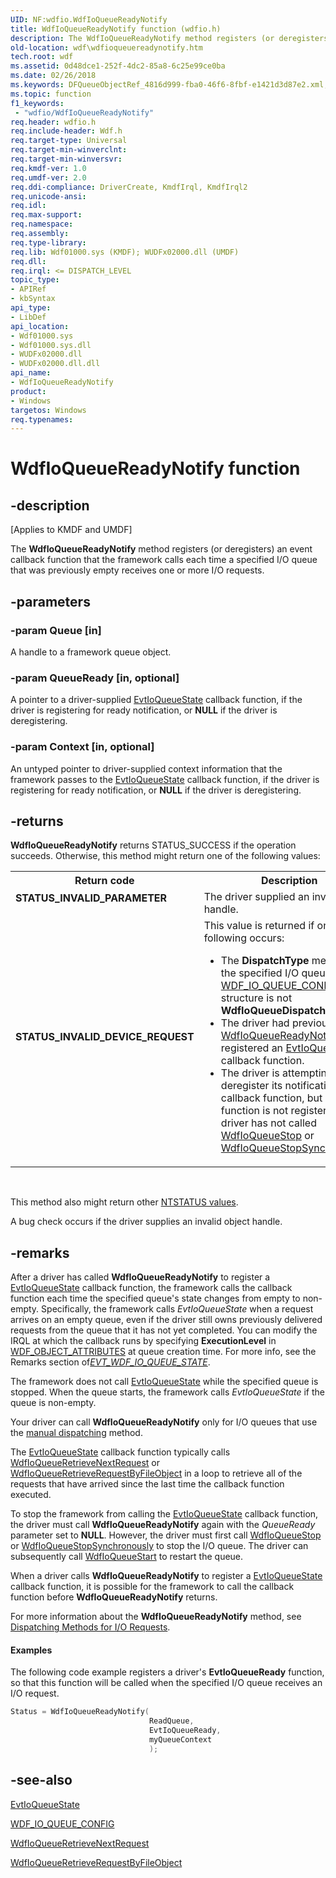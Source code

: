 ```yaml
---
UID: NF:wdfio.WdfIoQueueReadyNotify
title: WdfIoQueueReadyNotify function (wdfio.h)
description: The WdfIoQueueReadyNotify method registers (or deregisters) an event callback function that the framework calls each time a specified I/O queue that was previously empty receives one or more I/O requests.
old-location: wdf\wdfioqueuereadynotify.htm
tech.root: wdf
ms.assetid: 0d48dce1-252f-4dc2-85a8-6c25e99ce0ba
ms.date: 02/26/2018
ms.keywords: DFQueueObjectRef_4816d999-fba0-46f6-8fbf-e1421d3d87e2.xml, WdfIoQueueReadyNotify, WdfIoQueueReadyNotify method, kmdf.wdfioqueuereadynotify, wdf.wdfioqueuereadynotify, wdfio/WdfIoQueueReadyNotify
ms.topic: function
f1_keywords:
 - "wdfio/WdfIoQueueReadyNotify"
req.header: wdfio.h
req.include-header: Wdf.h
req.target-type: Universal
req.target-min-winverclnt: 
req.target-min-winversvr: 
req.kmdf-ver: 1.0
req.umdf-ver: 2.0
req.ddi-compliance: DriverCreate, KmdfIrql, KmdfIrql2
req.unicode-ansi: 
req.idl: 
req.max-support: 
req.namespace: 
req.assembly: 
req.type-library: 
req.lib: Wdf01000.sys (KMDF); WUDFx02000.dll (UMDF)
req.dll: 
req.irql: <= DISPATCH_LEVEL
topic_type:
- APIRef
- kbSyntax
api_type:
- LibDef
api_location:
- Wdf01000.sys
- Wdf01000.sys.dll
- WUDFx02000.dll
- WUDFx02000.dll.dll
api_name:
- WdfIoQueueReadyNotify
product:
- Windows
targetos: Windows
req.typenames: 
---
```


# WdfIoQueueReadyNotify function


## -description


<p class="CCE_Message">[Applies to KMDF and UMDF]</p>

The <b>WdfIoQueueReadyNotify</b> method registers (or deregisters) an event callback function that the framework calls each time a specified I/O queue that was previously empty receives one or more I/O requests.


## -parameters




### -param Queue [in]

A handle to a framework queue object.


### -param QueueReady [in, optional]

A pointer to a driver-supplied <a href="https://docs.microsoft.com/windows-hardware/drivers/ddi/content/wdfio/nc-wdfio-evt_wdf_io_queue_state">EvtIoQueueState</a> callback function, if the driver is registering for ready notification, or <b>NULL</b> if the driver is deregistering. 


### -param Context [in, optional]

An untyped pointer to driver-supplied context information that the framework passes to the <a href="https://docs.microsoft.com/windows-hardware/drivers/ddi/content/wdfio/nc-wdfio-evt_wdf_io_queue_state">EvtIoQueueState</a> callback function, if the driver is registering for ready notification, or <b>NULL</b> if the driver is deregistering. 


## -returns



<b>WdfIoQueueReadyNotify</b> returns STATUS_SUCCESS if the operation succeeds. Otherwise, this method might return one of the following values:

<table>
<tr>
<th>Return code</th>
<th>Description</th>
</tr>
<tr>
<td width="40%">
<dl>
<dt><b>STATUS_INVALID_PARAMETER</b></dt>
</dl>
</td>
<td width="60%">
The driver supplied an invalid handle.

</td>
</tr>
<tr>
<td width="40%">
<dl>
<dt><b>STATUS_INVALID_DEVICE_REQUEST</b></dt>
</dl>
</td>
<td width="60%">
This value is returned if one of the following occurs:

<ul>
<li>
The <b>DispatchType</b> member of the specified I/O queue's <a href="https://docs.microsoft.com/windows-hardware/drivers/ddi/content/wdfio/ns-wdfio-_wdf_io_queue_config">WDF_IO_QUEUE_CONFIG</a> structure is not <b>WdfIoQueueDispatchManual</b>.

</li>
<li>
The driver had previously called <a href="https://docs.microsoft.com/windows-hardware/drivers/ddi/content/wdfio/nf-wdfio-wdfioqueuereadynotify">WdfIoQueueReadyNotify</a> and registered an <a href="https://docs.microsoft.com/windows-hardware/drivers/ddi/content/wdfio/nc-wdfio-evt_wdf_io_queue_state">EvtIoQueueState</a> callback function. 

</li>
<li>
The driver is attempting to deregister its notification callback function, but a callback function is not registered or the driver has not called <a href="https://docs.microsoft.com/windows-hardware/drivers/ddi/content/wdfio/nf-wdfio-wdfioqueuestop">WdfIoQueueStop</a> or <a href="https://docs.microsoft.com/windows-hardware/drivers/ddi/content/wdfio/nf-wdfio-wdfioqueuestopsynchronously">WdfIoQueueStopSynchronously</a>.

</li>
</ul>
</td>
</tr>
</table>
 

This method also might return other <a href="https://docs.microsoft.com/windows-hardware/drivers/kernel/ntstatus-values">NTSTATUS values</a>.

A bug check occurs if the driver supplies an invalid object handle.






## -remarks



After a driver has called <b>WdfIoQueueReadyNotify</b> to register a <a href="https://docs.microsoft.com/windows-hardware/drivers/ddi/content/wdfio/nc-wdfio-evt_wdf_io_queue_state">EvtIoQueueState</a> callback function, the framework calls the callback function each time the specified queue's state changes from empty to non-empty. Specifically, the framework calls <i>EvtIoQueueState</i> when a request arrives on an empty queue, even if the driver still owns previously delivered requests from the queue that it has not yet completed. You can modify the IRQL at which the callback runs by specifying **ExecutionLevel** in [WDF_OBJECT_ATTRIBUTES](https://docs.microsoft.com/windows-hardware/drivers/ddi/content/wdfobject/ns-wdfobject-_wdf_object_attributes) at queue creation time. For more info, see the Remarks section of[*EVT_WDF_IO_QUEUE_STATE*](https://docs.microsoft.com/windows-hardware/drivers/ddi/content/wdfio/nc-wdfio-evt_wdf_io_queue_state).

The framework does not call <a href="https://docs.microsoft.com/windows-hardware/drivers/ddi/content/wdfio/nc-wdfio-evt_wdf_io_queue_state">EvtIoQueueState</a> while the specified queue is stopped. When the queue starts, the framework calls <i>EvtIoQueueState</i> if the queue is non-empty.

Your driver can call <b>WdfIoQueueReadyNotify</b> only for I/O queues that use the <a href="https://docs.microsoft.com/windows-hardware/drivers/wdf/dispatching-methods-for-i-o-requests">manual dispatching</a> method. 

The <a href="https://docs.microsoft.com/windows-hardware/drivers/ddi/content/wdfio/nc-wdfio-evt_wdf_io_queue_state">EvtIoQueueState</a> callback function typically calls <a href="https://docs.microsoft.com/windows-hardware/drivers/devtest/kmdf-wdfioqueueretrievenextrequest">WdfIoQueueRetrieveNextRequest</a> or <a href="https://docs.microsoft.com/windows-hardware/drivers/ddi/content/wdfio/nf-wdfio-wdfioqueueretrieverequestbyfileobject">WdfIoQueueRetrieveRequestByFileObject</a> in a loop to retrieve all of the requests that have arrived since the last time the callback function executed.

To stop the framework from calling the <a href="https://docs.microsoft.com/windows-hardware/drivers/ddi/content/wdfio/nc-wdfio-evt_wdf_io_queue_state">EvtIoQueueState</a> callback function, the driver must call <b>WdfIoQueueReadyNotify</b> again with the <i>QueueReady</i> parameter set to <b>NULL</b>. However, the driver must first call <a href="https://docs.microsoft.com/windows-hardware/drivers/ddi/content/wdfio/nf-wdfio-wdfioqueuestop">WdfIoQueueStop</a> or <a href="https://docs.microsoft.com/windows-hardware/drivers/ddi/content/wdfio/nf-wdfio-wdfioqueuestopsynchronously">WdfIoQueueStopSynchronously</a> to stop the I/O queue. The driver can subsequently call <a href="https://docs.microsoft.com/windows-hardware/drivers/ddi/content/wdfio/nf-wdfio-wdfioqueuestart">WdfIoQueueStart</a> to restart the queue.

When a driver calls <b>WdfIoQueueReadyNotify</b> to register a <a href="https://docs.microsoft.com/windows-hardware/drivers/ddi/content/wdfio/nc-wdfio-evt_wdf_io_queue_state">EvtIoQueueState</a> callback function, it is possible for the framework to call the callback function before <b>WdfIoQueueReadyNotify</b> returns.

For more information about the <b>WdfIoQueueReadyNotify</b> method, see <a href="https://docs.microsoft.com/windows-hardware/drivers/wdf/dispatching-methods-for-i-o-requests">Dispatching Methods for I/O Requests</a>.


#### Examples

The following code example registers a driver's <b>EvtIoQueueReady</b> function, so that this function will be called when the specified I/O queue receives an I/O request.

```cpp
Status = WdfIoQueueReadyNotify(
                               ReadQueue,
                               EvtIoQueueReady,
                               myQueueContext
                               );
```



## -see-also




<a href="https://docs.microsoft.com/windows-hardware/drivers/ddi/content/wdfio/nc-wdfio-evt_wdf_io_queue_state">EvtIoQueueState</a>



<a href="https://docs.microsoft.com/windows-hardware/drivers/ddi/content/wdfio/ns-wdfio-_wdf_io_queue_config">WDF_IO_QUEUE_CONFIG</a>



<a href="https://docs.microsoft.com/windows-hardware/drivers/devtest/kmdf-wdfioqueueretrievenextrequest">WdfIoQueueRetrieveNextRequest</a>



<a href="https://docs.microsoft.com/windows-hardware/drivers/ddi/content/wdfio/nf-wdfio-wdfioqueueretrieverequestbyfileobject">WdfIoQueueRetrieveRequestByFileObject</a>
 

 

